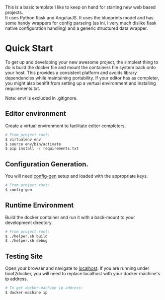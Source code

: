This is a basic template I like to keep on hand for starting new web based projects.  
It uses Python flask and AngularJS. It uses the blueprints model and has some
handy wrappers for config parseing (as ini, i very much dislike flask native
configuration handling) and a generic structured data wrapper.

# Quick Start
To get up and developing your new awesome project, the simplest thing to do is
build the docker file and mount the containers file system back onto your host. This
provides a consistent platform and avoids library dependencies while maintaining
portability. If your editor has as completer, you might also benifit from
setting up a vertual environment and installing requirements.txt.

Note: env/ is excluded in .gitignore.

## Editor environment
Create a virtual environment to facilitate editor completers.

```bash
# From project root:
$ virtualenv env
$ source env/bin/activate
$ pip install -r requirements.txt
```

## Configuration Generation.
You will need [config-gen](https://github.com/en0/config-gen) setup and loaded with the appropriate keys.

```bash
# From project root:
$ config-gen
```

## Runtime Environment
Build the docker container and run it with a back-mount to your development
directory.

```bash
# From project root:
$ ./helper.sh build
$ ./helper.sh debug
```

## Testing Site
Open your browser and navigate to [localhost](http://localhost/). If you are
running under boot2docker, you will need to replace localhost with your docker
machine's ip address.

```bash
# To get docker-machine ip address:
$ docker-machine ip
```
